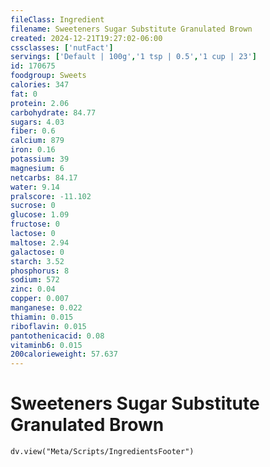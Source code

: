 ```yaml
---
fileClass: Ingredient
filename: Sweeteners Sugar Substitute Granulated Brown
created: 2024-12-21T19:27:02-06:00
cssclasses: ['nutFact']
servings: ['Default | 100g','1 tsp | 0.5','1 cup | 23']
id: 170675
foodgroup: Sweets
calories: 347
fat: 0
protein: 2.06
carbohydrate: 84.77
sugars: 4.03
fiber: 0.6
calcium: 879
iron: 0.16
potassium: 39
magnesium: 6
netcarbs: 84.17
water: 9.14
pralscore: -11.102
sucrose: 0
glucose: 1.09
fructose: 0
lactose: 0
maltose: 2.94
galactose: 0
starch: 3.52
phosphorus: 8
sodium: 572
zinc: 0.04
copper: 0.007
manganese: 0.022
thiamin: 0.015
riboflavin: 0.015
pantothenicacid: 0.08
vitaminb6: 0.015
200calorieweight: 57.637
---
```


# Sweeteners Sugar Substitute Granulated Brown

```dataviewjs
dv.view("Meta/Scripts/IngredientsFooter")
```
